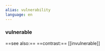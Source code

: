 ```yaml
---
alias: vulnerability
language: en
---
```

### vulnerable
==see also:== 
==contrast:== [[invulnerable]]